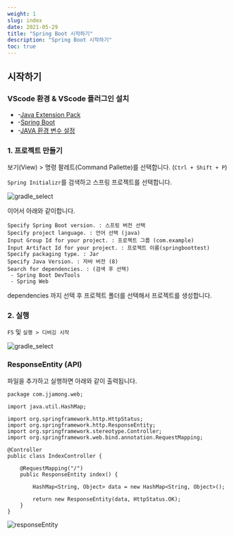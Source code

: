 ```yaml
---
weight: 1
slug: index
date: 2021-05-29
title: "Spring Boot 시작하기"
description: "Spring Boot 시작하기"
toc: true
---
```


## 시작하기

### VScode 환경 & VScode 플러그인 설치

- -[Java Extension Pack](/docs/etc/etc/vscode/#java)
- -[Spring Boot](/docs/etc/etc/vscode/#spring-boot)
- -[JAVA 환경 변수 설정](/docs/infra/os/window/#java)

### 1. 프로젝트 만들기

보기(View) > 명령 팔레트(Command Pallette)를 선택합니다. (`Ctrl + Shift + P`)

`Spring Initializr`를 검색하고 스프링 프로젝트를 선택합니다.

![gradle_select](/docs/back/spring/boot/start/gradle_select.png)

이어서 아래와 같이합니다.

```
Specify Spring Boot version. : 스프링 버전 선택
Specify project language. : 언어 선택 (java)
Input Group Id for your project. : 프로젝트 그룹 (com.example)
Input Artifact Id for your project. : 프로젝트 이름(springboottest)
Specify packaging type. : Jar
Specify Java Version. : 자바 버전 (8)
Search for dependencies. : (검색 후 선택)
 - Spring Boot DevTools
 - Spring Web
```
dependencies 까지 선택 후 프로젝트 폴더를 선택해서 프로젝트를 생성합니다.


### 2. 실행

`F5` 및 `실행 > 디버깅 시작` 

![gradle_select](/docs/back/spring/boot/start/start.png)


### ResponseEntity (API)

파일을 추가하고 실행하면 아래와 같이 출력됩니다.

```
package com.jjamong.web;

import java.util.HashMap;

import org.springframework.http.HttpStatus;
import org.springframework.http.ResponseEntity;
import org.springframework.stereotype.Controller;
import org.springframework.web.bind.annotation.RequestMapping;

@Controller
public class IndexController {

    @RequestMapping("/") 
    public ResponseEntity index() {

        HashMap<String, Object> data = new HashMap<String, Object>();
        
        return new ResponseEntity(data, HttpStatus.OK);
    }
}
```
![responseEntity](/docs/back/spring/boot/start/responseEntity.png)